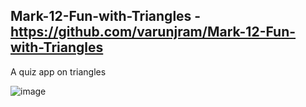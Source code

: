 ## Mark-12-Fun-with-Triangles -https://github.com/varunjram/Mark-12-Fun-with-Triangles
A quiz app on triangles


![image](https://user-images.githubusercontent.com/70443560/195999964-56d8270c-80ad-42b4-83f4-854025d4c040.png)

